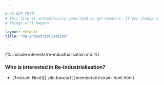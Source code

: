 ```yaml
---

# DO NOT EDIT!
# This file is automatically generated by get-members. If you change it, bad
# things will happen.

layout: default
title: "Re-Industrialisation"

---
```


{% include interests/re-industrialisation.md %}

### Who is interested in Re-Industrialisation?


* [Tristram Hunt]({ site.baseurl }}members/tristram-hunt.html)
